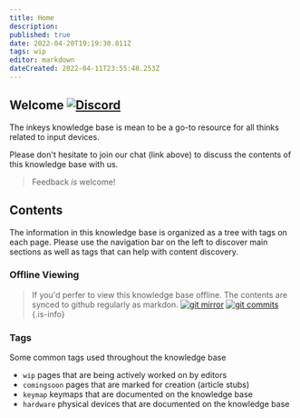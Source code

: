 ```yaml
---
title: Home
description: 
published: true
date: 2022-04-20T19:19:30.811Z
tags: wip
editor: markdown
dateCreated: 2022-04-11T23:55:48.253Z
---
```


## Welcome [![Discord](https://img.shields.io/discord/962797925551992893?style=plastic&logo=discord&logoColor=ffffff&color=7389D8&labelColor=6A7EC2)](https://discord.gg/fGUjnUuAVQ)


The inkeys knowledge base is mean to be a go-to resource for all thinks related to input devices.

Please don't hesitate to join our chat (link above) to discuss the contents of this knowledge base with us. 

> Feedback *is* welcome!

## Contents

The information in this knowledge base is organized as a tree with tags on each page. Please use the navigation bar on the left to discover main sections as well as tags that can help with content discovery.

### Offline Viewing

> If you'd perfer to view this knowledge base offline. The contents are synced to github regularly as markdon.
[![git mirror](https://badgen.net/badge/icon/git?icon=git&label)](https://github.com/inkeystech/wiki) [![git commits](https://img.shields.io/github/last-commit/inkeystech/wiki)](https://github.com/inkeystech/wiki)
{.is-info}

### Tags

Some common tags used throughout the knowledge base

- `wip`
   pages that are being actively worked on by editors
- `comingsoon`
   pages that are marked for creation (article stubs)
- `keymap`
   keymaps that are documented on the knowledge base
- `hardware`
   physical devices that are documented on the knowledge base